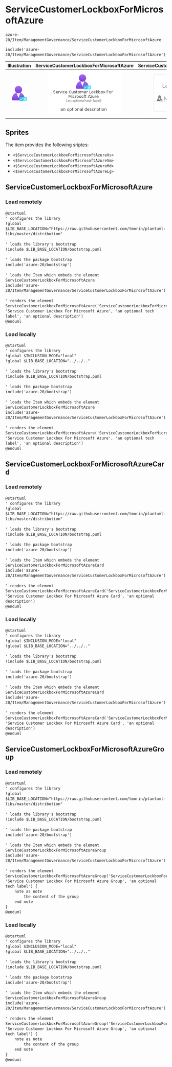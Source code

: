 # ServiceCustomerLockboxForMicrosoftAzure


```text
azure-20/Item/ManagementGovernance/ServiceCustomerLockboxForMicrosoftAzure
```

```text
include('azure-20/Item/ManagementGovernance/ServiceCustomerLockboxForMicrosoftAzure')
```



| Illustration | ServiceCustomerLockboxForMicrosoftAzure | ServiceCustomerLockboxForMicrosoftAzureCard | ServiceCustomerLockboxForMicrosoftAzureGroup |
| :---: | :---: | :---: | :---: |
| ![illustration for Illustration](../../../azure-20/Item/ManagementGovernance/ServiceCustomerLockboxForMicrosoftAzure.png) | ![illustration for ServiceCustomerLockboxForMicrosoftAzure](../../../azure-20/Item/ManagementGovernance/ServiceCustomerLockboxForMicrosoftAzure.Local.png) | ![illustration for ServiceCustomerLockboxForMicrosoftAzureCard](../../../azure-20/Item/ManagementGovernance/ServiceCustomerLockboxForMicrosoftAzureCard.Local.png) | ![illustration for ServiceCustomerLockboxForMicrosoftAzureGroup](../../../azure-20/Item/ManagementGovernance/ServiceCustomerLockboxForMicrosoftAzureGroup.Local.png) |



## Sprites
The item provides the following sriptes:

- `<$ServiceCustomerLockboxForMicrosoftAzureXs>`
- `<$ServiceCustomerLockboxForMicrosoftAzureSm>`
- `<$ServiceCustomerLockboxForMicrosoftAzureMd>`
- `<$ServiceCustomerLockboxForMicrosoftAzureLg>`





## ServiceCustomerLockboxForMicrosoftAzure

### Load remotely
```plantuml
@startuml
' configures the library
!global $LIB_BASE_LOCATION="https://raw.githubusercontent.com/tmorin/plantuml-libs/master/distribution"

' loads the library's bootstrap
!include $LIB_BASE_LOCATION/bootstrap.puml

' loads the package bootstrap
include('azure-20/bootstrap')

' loads the Item which embeds the element ServiceCustomerLockboxForMicrosoftAzure
include('azure-20/Item/ManagementGovernance/ServiceCustomerLockboxForMicrosoftAzure')

' renders the element
ServiceCustomerLockboxForMicrosoftAzure('ServiceCustomerLockboxForMicrosoftAzure', 'Service Customer Lockbox For Microsoft Azure', 'an optional tech label', 'an optional description')
@enduml
```

### Load locally
```plantuml
@startuml
' configures the library
!global $INCLUSION_MODE="local"
!global $LIB_BASE_LOCATION="../../.."

' loads the library's bootstrap
!include $LIB_BASE_LOCATION/bootstrap.puml

' loads the package bootstrap
include('azure-20/bootstrap')

' loads the Item which embeds the element ServiceCustomerLockboxForMicrosoftAzure
include('azure-20/Item/ManagementGovernance/ServiceCustomerLockboxForMicrosoftAzure')

' renders the element
ServiceCustomerLockboxForMicrosoftAzure('ServiceCustomerLockboxForMicrosoftAzure', 'Service Customer Lockbox For Microsoft Azure', 'an optional tech label', 'an optional description')
@enduml
```

## ServiceCustomerLockboxForMicrosoftAzureCard

### Load remotely
```plantuml
@startuml
' configures the library
!global $LIB_BASE_LOCATION="https://raw.githubusercontent.com/tmorin/plantuml-libs/master/distribution"

' loads the library's bootstrap
!include $LIB_BASE_LOCATION/bootstrap.puml

' loads the package bootstrap
include('azure-20/bootstrap')

' loads the Item which embeds the element ServiceCustomerLockboxForMicrosoftAzureCard
include('azure-20/Item/ManagementGovernance/ServiceCustomerLockboxForMicrosoftAzure')

' renders the element
ServiceCustomerLockboxForMicrosoftAzureCard('ServiceCustomerLockboxForMicrosoftAzureCard', 'Service Customer Lockbox For Microsoft Azure Card', 'an optional description')
@enduml
```

### Load locally
```plantuml
@startuml
' configures the library
!global $INCLUSION_MODE="local"
!global $LIB_BASE_LOCATION="../../.."

' loads the library's bootstrap
!include $LIB_BASE_LOCATION/bootstrap.puml

' loads the package bootstrap
include('azure-20/bootstrap')

' loads the Item which embeds the element ServiceCustomerLockboxForMicrosoftAzureCard
include('azure-20/Item/ManagementGovernance/ServiceCustomerLockboxForMicrosoftAzure')

' renders the element
ServiceCustomerLockboxForMicrosoftAzureCard('ServiceCustomerLockboxForMicrosoftAzureCard', 'Service Customer Lockbox For Microsoft Azure Card', 'an optional description')
@enduml
```

## ServiceCustomerLockboxForMicrosoftAzureGroup

### Load remotely
```plantuml
@startuml
' configures the library
!global $LIB_BASE_LOCATION="https://raw.githubusercontent.com/tmorin/plantuml-libs/master/distribution"

' loads the library's bootstrap
!include $LIB_BASE_LOCATION/bootstrap.puml

' loads the package bootstrap
include('azure-20/bootstrap')

' loads the Item which embeds the element ServiceCustomerLockboxForMicrosoftAzureGroup
include('azure-20/Item/ManagementGovernance/ServiceCustomerLockboxForMicrosoftAzure')

' renders the element
ServiceCustomerLockboxForMicrosoftAzureGroup('ServiceCustomerLockboxForMicrosoftAzureGroup', 'Service Customer Lockbox For Microsoft Azure Group', 'an optional tech label') {
    note as note
        the content of the group
    end note
}
@enduml
```

### Load locally
```plantuml
@startuml
' configures the library
!global $INCLUSION_MODE="local"
!global $LIB_BASE_LOCATION="../../.."

' loads the library's bootstrap
!include $LIB_BASE_LOCATION/bootstrap.puml

' loads the package bootstrap
include('azure-20/bootstrap')

' loads the Item which embeds the element ServiceCustomerLockboxForMicrosoftAzureGroup
include('azure-20/Item/ManagementGovernance/ServiceCustomerLockboxForMicrosoftAzure')

' renders the element
ServiceCustomerLockboxForMicrosoftAzureGroup('ServiceCustomerLockboxForMicrosoftAzureGroup', 'Service Customer Lockbox For Microsoft Azure Group', 'an optional tech label') {
    note as note
        the content of the group
    end note
}
@enduml
```

